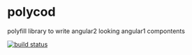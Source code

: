 # polycod
polyfill library to write angular2 looking angular1 compontents

[![build status](https://travis-ci.org/dbldots/polycod.svg?branch=master)](https://travis-ci.org/dbldots/polycod)